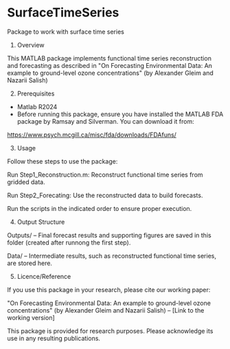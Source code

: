# SurfaceTimeSeries 
Package to work with surface time series

1) Overview

This MATLAB package implements functional time series reconstruction and forecasting as described in 
"On Forecasting Environmental Data: An example to ground-level ozone concentrations" (by Alexander Gleim and Nazarii Salish) 

2) Prerequisites
- Matlab R2024
- Before running this package, ensure you have installed the MATLAB FDA package by Ramsay and Silverman. You can download it from:

https://www.psych.mcgill.ca/misc/fda/downloads/FDAfuns/

3) Usage

Follow these steps to use the package:

Run Step1_Reconstruction.m: Reconstruct functional time series from gridded data.

Run Step2_Forecating: Use the reconstructed data to build forecasts.

Run the scripts in the indicated order to ensure proper execution.

4) Output Structure

Outputs/ – Final forecast results and supporting figures are saved in this folder (created after runnong the first step).

Data/ – Intermediate results, such as reconstructed functional time series, are stored here.

5) Licence/Reference

If you use this package in your research, please cite our working paper:

"On Forecasting Environmental Data: An example to ground-level ozone concentrations" (by Alexander Gleim and Nazarii Salish) – [Link to the working version]

This package is provided for research purposes. Please acknowledge its use in any resulting publications.
